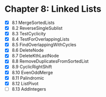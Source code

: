# Chapter 8: Linked Lists

- [x] 8.1 MergeSortedLists
- [x] 8.2 ReverseSingleSublist
- [x] 8.3 TestCyclicity
- [x] 8.4 TestForOverlappingLists
- [x] 8.5 FindOverlappingWithCycles
- [x] 8.6 DeleteNode
- [x] 8.7 DeleteKthLastNode
- [x] 8.8 RemoveDuplicatesFromSortedList
- [x] 8.9 CyclicRightShift
- [x] 8.10 EvenOddMerge
- [x] 8.11 Palindromic
- [x] 8.12 ListPivot
- [ ] 8.13 AddIntegers